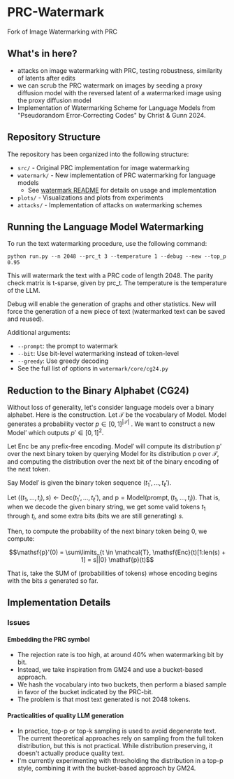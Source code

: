 # PRC-Watermark

Fork of Image Watermarking with PRC

## What's in here?

* attacks on image watermarking with PRC, testing robustness, similarity of latents after edits
* we can scrub the PRC watermark on images by seeding a proxy diffusion model with the reversed latent of a watermarked image using the proxy diffusion model
* Implementation of Watermarking Scheme for Language Models from "Pseudorandom Error-Correcting Codes" by Christ & Gunn 2024.

## Repository Structure

The repository has been organized into the following structure:

* `src/` - Original PRC implementation for image watermarking
* `watermark/` - New implementation of PRC watermarking for language models
  * See [watermark README](watermark/README.md) for details on usage and implementation
* `plots/` - Visualizations and plots from experiments
* `attacks/` - Implementation of attacks on watermarking schemes

## Running the Language Model Watermarking

To run the text watermarking procedure, use the following command:

```
python run.py --n 2048 --prc_t 3 --temperature 1 --debug --new --top_p 0.95
```

This will watermark the text with a PRC code of length 2048. The parity check matrix is t-sparse, given by prc_t. The temperature is the temperature of the LLM. 

Debug will enable the generation of graphs and other statistics. New will force the generation of a new piece of text (watermarked text can be saved and reused).

Additional arguments:
* `--prompt`: the prompt to watermark
* `--bit`: Use bit-level watermarking instead of token-level
* `--greedy`: Use greedy decoding
* See the full list of options in `watermark/core/cg24.py`

## Reduction to the Binary Alphabet (CG24)

Without loss of generality, let's consider language models over a binary alphabet. Here is the construction. Let $\mathcal{T}$ be the vocabulary of $\mathsf{Model}$. $\mathsf{Model}$ generates a probability vector $p \in [0,1]^{|\mathcal{T}|}$ . We want to construct a new $\mathsf{Model}'$ which outputs $p' \in [0,1]^2.$ 

Let $\mathsf{Enc}$ be any prefix-free encoding. $\mathsf{Model}'$ will compute its distribution $\mathsf{p}'$ over the next binary token by querying $\mathsf{Model}$ for its distribution $\mathsf{p}$ over $\mathcal{T}$, and computing the distribution over the next bit of the binary encoding of the next token. 

Say $\mathsf{Model}'$ is given the binary token sequence $(t_{1}', \dots, t_\ell')$. 

Let $((t_{1}, \dots, t_{i}), s) \leftarrow \mathsf{Dec}(t_{1}', \dots, t_\ell')$, and $\mathsf{p} = \mathsf{Model}(\text{prompt}, (t_{1}, \dots, t_{i}))$. That is, when we decode the given binary string, we get some valid tokens $t_{1}$ through $t_i$, and some extra bits (bits we are still generating) $s$.

Then, to compute the probability of the next binary token being 0, we compute:

$$\mathsf{p}'(0) = \sum\limits_{t \in \mathcal{T}, \mathsf{Enc}(t)[1:len(s) + 1] = s||0} \mathsf{p}(t)$$

That is, take the SUM of (probabilities of tokens) whose encoding begins with the bits $s$ generated so far. 

## Implementation Details

### Issues

#### Embedding the PRC symbol

* The rejection rate is too high, at around 40% when watermarking bit by bit.
* Instead, we take inspiration from GM24 and use a bucket-based approach.
* We hash the vocabulary into two buckets, then perform a biased sample in favor of the bucket indicated by the PRC-bit.
* The problem is that most text generated is not 2048 tokens.

#### Practicalities of quality LLM generation

* In practice, top-p or top-k sampling is used to avoid degenerate text. The current theoretical approaches rely on sampling from the full token distribution, but this is not practical. While distribution preserving, it doesn't actually produce quality text.
* I'm currently experimenting with thresholding the distribution in a top-p style, combining it with the bucket-based approach by GM24.
